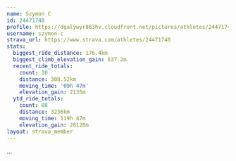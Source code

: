 ```yaml
---
name: Szymon C
id: 24471740
profile: https://dgalywyr863hv.cloudfront.net/pictures/athletes/24471740/7213253/2/large.jpg
username: szymon-c
strava_url: https://www.strava.com/athletes/24471740
stats:
  biggest_ride_distance: 176.4km
  biggest_climb_elevation_gain: 637.2m
  recent_ride_totals:
    count: 10
    distance: 308.52km
    moving_time: '09h 47m'
    elevation_gain: 2135m
  ytd_ride_totals:
    count: 88
    distance: 3236km
    moving_time: 119h 47m
    elevation_gain: 28128m
layout: strava_member
--- 
```

...
